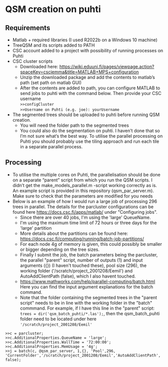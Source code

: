 # QSM creation on puhti
## Requirements
- Matlab + required libraries (I used R2022b on a Windows 10 machine)  
- TreeQSM and its scripts added to PATH  
- CSC account added to a project with possibility of running processes on Puhti   
- CSC cluster scripts
  - Downloaded here: https://wiki.eduuni.fi/pages/viewpage.action?spaceKey=cscjemma&title=MATLAB+MPS+configuration
  - Unzip the downloaded package and add the contents to matlab’s path (set path on matlab GUI)
  - After the contents are added to path, you can configure MATLAB to send jobs to puhti with the command below. Then provide your CSC username  
    ``>>configCluster``  
    ``>>Username on Puhti (e.g. joe): yourUsername``
- The segmented trees should be uploaded to puhti before running QSM creation.
  - You will need the folder path to the segmented trees
  - You could also do the segmentation on puhti. I haven’t done that so I’m not sure what’s the best way. To utilise the parallel processing on Puhti you should probably use the tiling approach and run each tile in a separate parallel process.
## Processing  
- To utilise the multiple cores on Puhti, the parallelisation should be done on a separate “parent” script from which you run the QSM scripts. I didn’t get the make_models_parallel.m -script working correctly as is. An example script is provided in this repository (qsm_par_server.m). Make sure to check that the parameters are modified for you needs
- Below is an example of how I would run a large job of processing 296 trees in parallel. The details for the parcluster configurations can be found here https://docs.csc.fi/apps/matlab/ under "Configuring jobs".
  - Since there are over 40 jobs, I'm using the 'large' QueueName.
  - I'm using the maximum time limit of 72 hours or three days for the 'large' partition
  - More details about the partitions can be found here: https://docs.csc.fi/computing/running/batch-job-partitions/
  - For each node 4g of memory is given, this could possibly be smaller or bigger depending on the tree sizes.
  - Finally I submit the job, the batch parameters being the parcluster, the parallel "parent" script, number of outputs (1) and input arguments ({}) (I haven't touched these), pool size (296), the working folder ('/scratch/project_2001208/Eemil') and AutoAddClientPath (false), which I also havent touched.
  - https://www.mathworks.com/help/parallel-computing/batch.html Here you can find the input argument explanations for the batch command.
  - Note that the folder containing the segmented trees in the "parent script" needs to be in line with the working folder in the "batch" commmand. For example, if I have 
 this line in the "parent" script: ``trees = dir('qsm_batch_puhti/*.las');``, then the qsm_batch_puhti folder need to be located under here ``'/scratch/project_2001208/Eemil'``

``>>c = parcluster;``  
``>>c.AdditionalProperties.QueueName = 'large';  ``  
``>>c.AdditionalProperties.WallTime = '72:00:00';  ``  
``>>c.AdditionalProperties.MemUsage = '4g';  ``  
``>>j = batch(c, @qsm_par_server, 1,{}, 'Pool',296, 'CurrentFolder','/scratch/project_2001208/Eemil','AutoAddClientPath', false);``  
